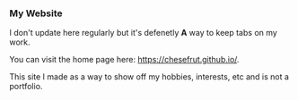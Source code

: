### My Website
I don't update here regularly but it's defenetly **A** way to keep tabs on my work.

You can visit the home page here: https://chesefrut.github.io/.

This site I made as a way to show off my hobbies, interests, etc and is not a portfolio.
